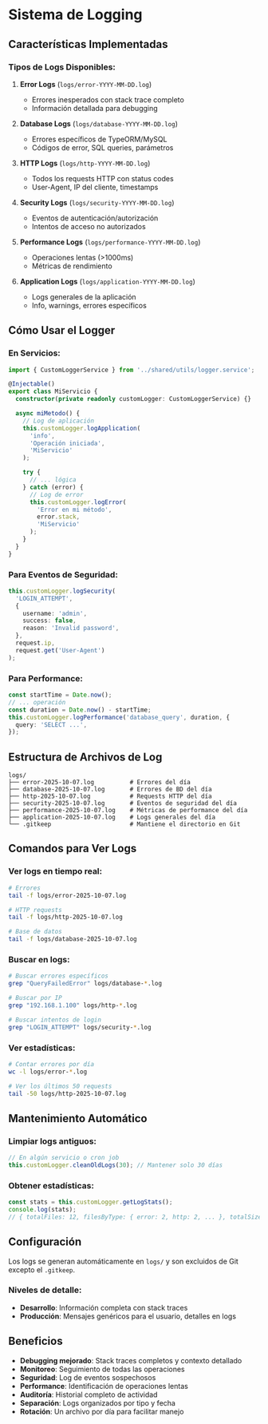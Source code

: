 # Sistema de Logging

## Características Implementadas

### Tipos de Logs Disponibles:

1. **Error Logs** (`logs/error-YYYY-MM-DD.log`)

   - Errores inesperados con stack trace completo
   - Información detallada para debugging

2. **Database Logs** (`logs/database-YYYY-MM-DD.log`)

   - Errores específicos de TypeORM/MySQL
   - Códigos de error, SQL queries, parámetros

3. **HTTP Logs** (`logs/http-YYYY-MM-DD.log`)

   - Todos los requests HTTP con status codes
   - User-Agent, IP del cliente, timestamps

4. **Security Logs** (`logs/security-YYYY-MM-DD.log`)

   - Eventos de autenticación/autorización
   - Intentos de acceso no autorizados

5. **Performance Logs** (`logs/performance-YYYY-MM-DD.log`)

   - Operaciones lentas (>1000ms)
   - Métricas de rendimiento

6. **Application Logs** (`logs/application-YYYY-MM-DD.log`)
   - Logs generales de la aplicación
   - Info, warnings, errores específicos

## Cómo Usar el Logger

### **En Servicios:**

```typescript
import { CustomLoggerService } from '../shared/utils/logger.service';

@Injectable()
export class MiServicio {
  constructor(private readonly customLogger: CustomLoggerService) {}

  async miMetodo() {
    // Log de aplicación
    this.customLogger.logApplication(
      'info',
      'Operación iniciada',
      'MiServicio'
    );

    try {
      // ... lógica
    } catch (error) {
      // Log de error
      this.customLogger.logError(
        'Error en mi método',
        error.stack,
        'MiServicio'
      );
    }
  }
}
```

### **Para Eventos de Seguridad:**

```typescript
this.customLogger.logSecurity(
  'LOGIN_ATTEMPT',
  {
    username: 'admin',
    success: false,
    reason: 'Invalid password',
  },
  request.ip,
  request.get('User-Agent')
);
```

### **Para Performance:**

```typescript
const startTime = Date.now();
// ... operación
const duration = Date.now() - startTime;
this.customLogger.logPerformance('database_query', duration, {
  query: 'SELECT ...',
});
```

## Estructura de Archivos de Log

```
logs/
├── error-2025-10-07.log          # Errores del día
├── database-2025-10-07.log       # Errores de BD del día
├── http-2025-10-07.log           # Requests HTTP del día
├── security-2025-10-07.log       # Eventos de seguridad del día
├── performance-2025-10-07.log    # Métricas de performance del día
├── application-2025-10-07.log    # Logs generales del día
└── .gitkeep                      # Mantiene el directorio en Git
```

## Comandos para Ver Logs

### **Ver logs en tiempo real:**

```bash
# Errores
tail -f logs/error-2025-10-07.log

# HTTP requests
tail -f logs/http-2025-10-07.log

# Base de datos
tail -f logs/database-2025-10-07.log
```

### **Buscar en logs:**

```bash
# Buscar errores específicos
grep "QueryFailedError" logs/database-*.log

# Buscar por IP
grep "192.168.1.100" logs/http-*.log

# Buscar intentos de login
grep "LOGIN_ATTEMPT" logs/security-*.log
```

### **Ver estadísticas:**

```bash
# Contar errores por día
wc -l logs/error-*.log

# Ver los últimos 50 requests
tail -50 logs/http-2025-10-07.log
```

## Mantenimiento Automático

### **Limpiar logs antiguos:**

```typescript
// En algún servicio o cron job
this.customLogger.cleanOldLogs(30); // Mantener solo 30 días
```

### **Obtener estadísticas:**

```typescript
const stats = this.customLogger.getLogStats();
console.log(stats);
// { totalFiles: 12, filesByType: { error: 2, http: 2, ... }, totalSize: 1024000 }
```

## Configuración

Los logs se generan automáticamente en `logs/` y son excluidos de Git excepto el `.gitkeep`.

### **Niveles de detalle:**

- **Desarrollo**: Información completa con stack traces
- **Producción**: Mensajes genéricos para el usuario, detalles en logs

## Beneficios

- **Debugging mejorado**: Stack traces completos y contexto detallado
- **Monitoreo**: Seguimiento de todas las operaciones
- **Seguridad**: Log de eventos sospechosos
- **Performance**: Identificación de operaciones lentas
- **Auditoría**: Historial completo de actividad
- **Separación**: Logs organizados por tipo y fecha
- **Rotación**: Un archivo por día para facilitar manejo
